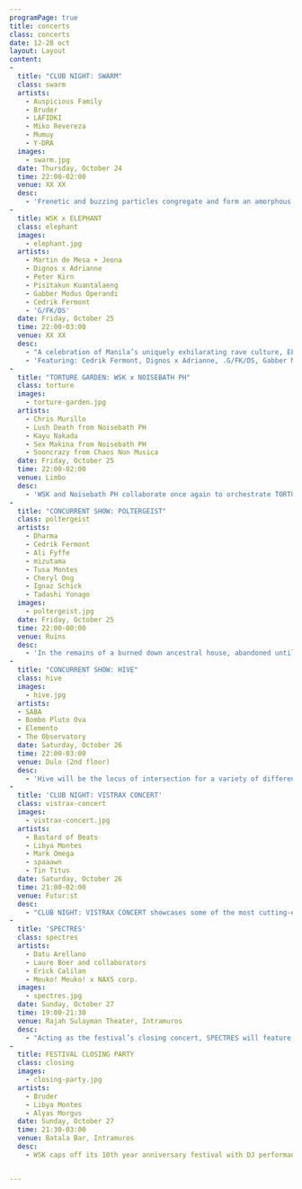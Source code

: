 ```yaml
---
programPage: true
title: concerts
class: concerts
date: 12-28 oct
layout: Layout
content:
-
  title: "CLUB NIGHT: SWARM"
  class: swarm
  artists:
    - Auspicious Family
    - Bruder
    - LAFIDKI
    - Miko Revereza
    - Mumuy
    - Y-DRA
  images:
    - swarm.jpg
  date: Thursday, October 24  
  time: 22:00-02:00
  venue: XX XX
  desc:
    - 'Frenetic and buzzing particles congregate and form an amorphous mass, simultaneously dense and evanescent. Hovering over the present, this crowd is locked in the pulse, trailing every hypnotic beat, only to be further intoxicated by a flurry of sonic collages and grainy hyperkinetic visuals. In SWARM, WSK foregrounds experimental club music and some of its diverse inflections ranging from oneiric techno to retrofuturistic groove, and psychedelic noise to ambient industrial, through the works of five different performers unified by a synesthetic predilection for hazy textures and propulsive rhythms.'
-
  title: WSK x ELEPHANT
  class: elephant
  images:
    - elephant.jpg
  artists:
    - Martin de Mesa + Jeona
    - Dignos x Adrianne
    - Peter Kirn
    - Pisitakun Kuantalaeng
    - Gabber Modus Operandi
    - Cedrik Fermont
    - 'G/FK/DS'
  date: Friday, October 25
  time: 22:00-03:00
  venue: XX XX
  desc:
    - "A celebration of Manila’s uniquely exhilarating rave culture, ELEPHANT is the mise-en-scène of latex pop energy where Manila’s oddballs come to play every week. It is a party where the colorful and outrageous collide in a space that proudly welcomes it. Here, people coalesce under piercing strobe lights dancing for the right to unadulterated self-expression. Carving out a space of their own, where one could freely experiment, ELEPHANT explores the various ways one can be free. For this program, WSK collaborates with ELEPHANT to present WSK X ELEPHANT, a night of dark dance tracks, pounding techno, grind-gabber amalgamations and other polystylistic concoctions, glitchy projections, and a special hypersexual performance involving basketball, videoke, and kwek-kwek."
    - 'Featuring: Cedrik Fermont, Dignos x Adrianne, .G/FK/DS, Gabber Modus Operandi, Peter Kirn, Pisitakun and a “A Bwakeoke Night Performance” from Madam Bwakeva and extreme.meth.in.my.bloodstream (with special participation of Bwakeboyz)'
-
  title: "TORTURE GARDEN: WSK x NOISEBATH PH"
  class: torture
  images:
    - torture-garden.jpg
  artists:
    - Chris Murillo
    - Lush Death from Noisebath PH
    - Kayu Nakada
    - Sex Makina from Noisebath PH
    - Sooncrazy from Chaos Non Musica
  date: Friday, October 25  
  time: 22:00-02:00
  venue: Limbo  
  desc:
    - 'WSK and Noisebath PH collaborate once again to orchestrate TORTURE GARDEN, a purgatorial night of raw, visceral noise. A demolition derby featuring luminaries of underground noise scenes from Manila, Bali, Tokyo, and the Visayas region, TORTURE GARDEN presents music as a coprophagic organism, unable to break away from a cycle of excretion and regurgitation. Equipped with contact mics, circuit-bent machines, and extended techniques, these artists — which include post-apocalyptic metal fetishists and a sleaze-and-schlock noisegrind outfit — scavenge from sonic refuse, dive neck-deep into music’s landfill, to unleash atonal and infernal torrents, test the thresholds of listeners, ultimately in pursuit of aural extremities.'
-
  title: "CONCURRENT SHOW: POLTERGEIST"
  class: poltergeist
  artists:
    - Dharma
    - Cedrik Fermont
    - Ali Fyffe
    - mizutama
    - Tusa Montes
    - Cheryl Ong
    - Ignaz Schick
    - Tadashi Yonago
  images:
    - poltergeist.jpg
  date: Friday, October 25
  time: 22:00-00:00  
  venue: Ruins
  desc:
    - 'In the remains of a burned down ancestral house, abandoned until its recent repurposing, creaking floorboards and harsh echoes bouncing off thick concrete walls are swallowed by otherworldly tones, glacial glissandos, and atonal shrieks. They bleed into each other, ebbing and flowing, as eight musicians — of distinct backgrounds and divergent sensibilities — continue to speak in tongues, slip in and out of time, volume, and idioms, and divine phantasmic textures from electro-acoustic mediums. Lurking from different parts of the dilapidated space, this cracked and scattered octet emits crackling static and shimmering skronks, tone clusters and sound masses, as each musician follows their own psychic streams, communally taking part in this suburban disturbance.'
-
  title: "CONCURRENT SHOW: HIVE"
  class: hive
  images:
    - hive.jpg
  artists:
  - SABA
  - Bombo Pluto Ova
  - Elemento
  - The Observatory
  date: Saturday, October 26  
  time: 22:00-03:00  
  venue: Dulo (2nd floor)
  desc:
    - 'Hive will be the locus of intersection for a variety of different hives, a site for exchange between independent bands and initiatives, a venue featuring performances by a number independent artists who work within the confines of the familiar yet are in continual pursuit of the new.'
-
  title: 'CLUB NIGHT: VISTRAX CONCERT'
  class: vistrax-concert
  images:
    - vistrax-concert.jpg
  artists:
    - Bastard of Beats
    - Libya Montes
    - Mark Omega
    - spaaawn
    - Tin Titus
  date: Saturday, October 26  
  time: 21:00-02:00
  venue: Futur:st
  desc:
    - "CLUB NIGHT: VISTRAX CONCERT showcases some of the most cutting-edge and exciting electronic musicians and DJs from Iloilo, Cebu, Roxas City, and other areas in the Visayas region performing alongside some of Manila’s most outré and left-field artists in a retro resto-bar in the heart of the bustling neighborhood of Poblacion. A show of dark industrial, minimal techno, ambient, and noise acts concurrent with the launch of the VISTRAX album, a new anthology of experimental music in the Visayas region, happening a block away at DULO."
-
  title: 'SPECTRES'
  class: spectres
  artists:
    - Datu Arellano
    - Laure Boer and collaborators
    - Erick Calilan
    - Meuko! Meuko! x NAXS corp.
  images:
    - spectres.jpg
  date: Sunday, October 27  
  time: 19:00-21:30
  venue: Rajah Sulayman Theater, Intramuros
  desc:
    - "Acting as the festival’s closing concert, SPECTRES will feature four electro-acoustic and multimedia acts, all of whom can be considered as artists working in the ambient idiom, or music which foregrounds transient textures over the rigid grids rhythm and structure imposes on sound. In an open-air theater located within the gates of a rebuilt Spanish colonial-era citadel, harmonically-rich and immersive walls of sound conjure remote atmospheres — of uncharted territories, otherworldly domains, and dystopian metropolises. Haunted by the weight of history, of centuries-long subjugation, and scarred with traces of the global catastrophe which almost obliterated it, the theater provides new dimensions to the readymade spaces often said to be evoked by ambient music."
-
  title: FESTIVAL CLOSING PARTY
  class: closing
  images:
    - closing-party.jpg
  artists:
    - Bruder
    - Libya Montes
    - Alyas Morgus
  date: Sunday, October 27  
  time: 21:30-03:00
  venue: Batala Bar, Intramuros
  desc:
    - WSK caps off its 10th year anniversary festival with DJ performances from Bruder, Libya Montes, and Alyas Morgus.


---
```

